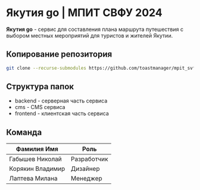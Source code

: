 # Якутия go | МПИТ СВФУ 2024

**Якутия go** - сервис для составления плана маршрута путешествия с выбором местных мероприятий для туристов и жителей Якутии.

## Копирование репозитория

```bash
git clone --recurse-submodules https://github.com/toastmanager/mpit_svfu_2024.git
```

## Структура папок

- backend - серверная часть сервиса
- cms - CMS сервиса
- frontend - клиентская часть сервиса

## Команда

| Фамилия Имя      | Роль        |
| ---------------- | ----------- |
| Габышев Николай  | Разработчик |
| Корякин Владимир | Дизайнер    |
| Лаптева Милана   | Менеджер    |
